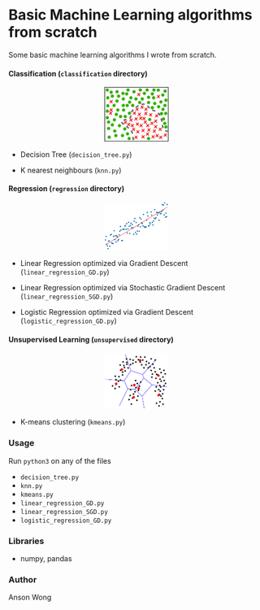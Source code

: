 # Basic Machine Learning algorithms from scratch

Some basic machine learning algorithms I wrote from scratch.



#### Classification (`classification` directory)

<p align="center"> 
<img src="classification/images/coverart.png" width="25%">
</p>

* Decision Tree (`decision_tree.py`)

* K nearest neighbours (`knn.py`)



#### Regression (`regression` directory)

<p align="center"> 
<img src="regression/images/coverart.png" width="25%">
</p>

* Linear Regression optimized via Gradient Descent (`linear_regression_GD.py`)

* Linear Regression optimized via Stochastic Gradient Descent (`linear_regression_SGD.py`)

* Logistic Regression optimized via Gradient Descent (`logistic_regression_GD.py`)



#### Unsupervised Learning (`unsupervised` directory)

<p align="center"> 
<img src="unsupervised/images/coverart.png" width="25%">
</p>

* K-means clustering (`kmeans.py`)



### Usage

Run `python3` on any of the files

* `decision_tree.py`
* `knn.py`
* `kmeans.py`
* `linear_regression_GD.py`
* `linear_regression_SGD.py`
* `logistic_regression_GD.py`



### Libraries

* numpy, pandas



### Author

Anson Wong